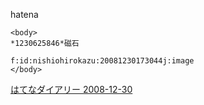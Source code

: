 
hatena

```
<body>
*1230625846*磁石

f:id:nishiohirokazu:20081230173044j:image
</body>
```


[はてなダイアリー 2008-12-30](https://nishiohirokazu.hatenadiary.org/archive/2008/12/30)